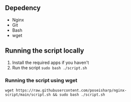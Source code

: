 ## Depedency
- Nginx 
- Git
- Bash
- wget

##  Running the script locally

1. Install the required apps if you haven't
2. Run the script `sudo bash ./script.sh`

### Running the script using wget
`wget https://raw.githubusercontent.com/poseisharp/nginx-script/main/script.sh && sudo bash ./script.sh`
